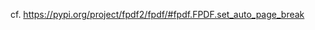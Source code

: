 cf. https://pypi.org/project/fpdf2/fpdf/#fpdf.FPDF.set_auto_page_break

<script>
// Migrating Markdown doc to docstrings - cf. https://github.com/PyFPDF/fpdf2/issues/31
window.location = 'https://pypi.org/project/fpdf2/fpdf/#fpdf.FPDF.set_auto_page_break'
</script>
